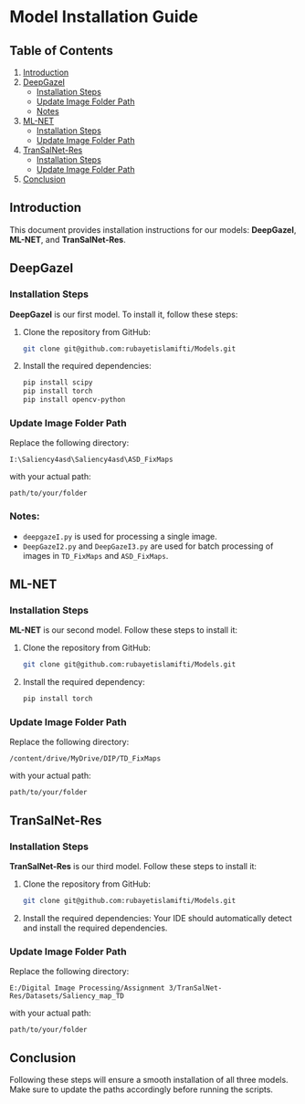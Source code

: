 # Model Installation Guide

## Table of Contents
1. [Introduction](#introduction)
2. [DeepGazeI](#deepgazei)
   - [Installation Steps](#installation-steps)
   - [Update Image Folder Path](#update-image-folder-path)
   - [Notes](#notes)
3. [ML-NET](#ml-net)
   - [Installation Steps](#installation-steps-1)
   - [Update Image Folder Path](#update-image-folder-path-1)
4. [TranSalNet-Res](#transalnet-res)
   - [Installation Steps](#installation-steps-2)
   - [Update Image Folder Path](#update-image-folder-path-2)
5. [Conclusion](#conclusion)

## Introduction
This document provides installation instructions for our models: **DeepGazeI**, **ML-NET**, and **TranSalNet-Res**.

## DeepGazeI
### Installation Steps
**DeepGazeI** is our first model. To install it, follow these steps:

1. Clone the repository from GitHub:
   ```bash
   git clone git@github.com:rubayetislamifti/Models.git
   ```
2. Install the required dependencies:
   ```bash
   pip install scipy
   pip install torch
   pip install opencv-python
   ```

### Update Image Folder Path
Replace the following directory:
```
I:\Saliency4asd\Saliency4asd\ASD_FixMaps
```
with your actual path:
```
path/to/your/folder
```

### Notes:
- `deepgazeI.py` is used for processing a single image.
- `DeepGazeI2.py` and `DeepGazeI3.py` are used for batch processing of images in `TD_FixMaps` and `ASD_FixMaps`.

## ML-NET
### Installation Steps
**ML-NET** is our second model. Follow these steps to install it:

1. Clone the repository from GitHub:
   ```bash
   git clone git@github.com:rubayetislamifti/Models.git
   ```
2. Install the required dependency:
   ```bash
   pip install torch
   ```

### Update Image Folder Path
Replace the following directory:
```
/content/drive/MyDrive/DIP/TD_FixMaps
```
with your actual path:
```
path/to/your/folder
```

## TranSalNet-Res
### Installation Steps
**TranSalNet-Res** is our third model. Follow these steps to install it:

1. Clone the repository from GitHub:
   ```bash
   git clone git@github.com:rubayetislamifti/Models.git
   ```
2. Install the required dependencies:
   Your IDE should automatically detect and install the required dependencies.

### Update Image Folder Path
Replace the following directory:
```
E:/Digital Image Processing/Assignment 3/TranSalNet-Res/Datasets/Saliency_map_TD
```
with your actual path:
```
path/to/your/folder
```

## Conclusion
Following these steps will ensure a smooth installation of all three models. Make sure to update the paths accordingly before running the scripts.

